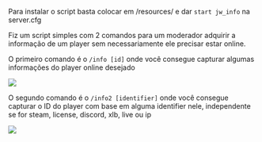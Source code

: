 Para instalar o script basta colocar em /resources/ e dar `start jw_info` na server.cfg

Fiz um script simples com 2 comandos para um moderador adquirir a informação de um player sem necessariamente ele precisar estar online.

O primeiro comando é o `/info [id]` onde você consegue capturar algumas informações do player online desejado

![](https://i.imgur.com/GwV4xnJ.png)

O segundo comando é o `/info2 [identifier]` onde você consegue capturar o ID do player com base em alguma identifier nele, independente se for steam, license, discord, xlb, live ou ip

![](https://i.imgur.com/lorA1mM.png)
